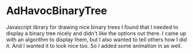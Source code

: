 # AdHavocBinaryTree
Javascript library for drawing nice binary trees
I found that I needed to display a binary tree nicely and didn't like the options out there. I came up with an algorithm to display them, but I also wanted to tell others how I did it. And I wanted it to look nice too. So I added some animation in as well.
